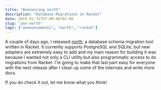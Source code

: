 ```yaml
---
title: "Announcing north"
description: "Database Migrations in Racket"
date: 2019-01-31T07:00:00+02:00
slug: "ann-north"
tags: ["announcements", "north", "racket"]
---
```


A couple of days ago, I released [north], a database schema migration
tool written in Racket.  It currently supports PostgreSQL and SQLite,
but new adapters are extremely easy to add and my main reason for
building it was because I wanted not only a CLI utility but also
programmatic access to do migrations from Racket.  I'm going to make
that last part easy for everyone with the next release after I clean
up some of the internals and write more docs.

If you do check it out, let me know what you think!

[north]: http://docs.racket-lang.org/north/index.html
